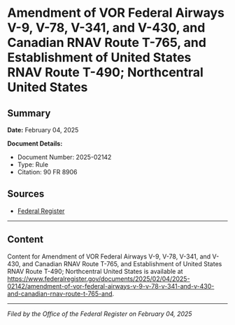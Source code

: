 # Amendment of VOR Federal Airways V-9, V-78, V-341, and V-430, and Canadian RNAV Route T-765, and Establishment of United States RNAV Route T-490; Northcentral United States

## Summary

**Date:** February 04, 2025

**Document Details:**
- Document Number: 2025-02142
- Type: Rule
- Citation: 90 FR 8906

## Sources
- [Federal Register](https://www.federalregister.gov/documents/2025/02/04/2025-02142/amendment-of-vor-federal-airways-v-9-v-78-v-341-and-v-430-and-canadian-rnav-route-t-765-and)

---

## Content

Content for Amendment of VOR Federal Airways V-9, V-78, V-341, and V-430, and Canadian RNAV Route T-765, and Establishment of United States RNAV Route T-490; Northcentral United States is available at https://www.federalregister.gov/documents/2025/02/04/2025-02142/amendment-of-vor-federal-airways-v-9-v-78-v-341-and-v-430-and-canadian-rnav-route-t-765-and.

---

*Filed by the Office of the Federal Register on February 04, 2025*

